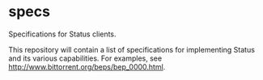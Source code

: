 # specs
Specifications for Status clients.

This repository will contain a list of specifications for implementing Status and its various capabilities. For examples, see http://www.bittorrent.org/beps/bep_0000.html.
